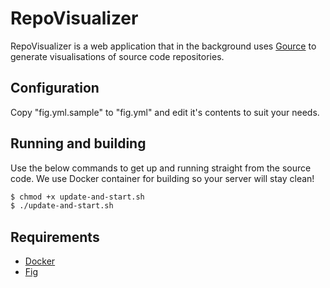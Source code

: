 # RepoVisualizer
RepoVisualizer is a web application that in the background uses [Gource](https://code.google.com/p/gource) to generate visualisations of source code repositories.

## Configuration
Copy "fig.yml.sample" to "fig.yml" and edit it's contents to suit your needs.

## Running and building
Use the below commands to get up and running straight from the source code.
We use Docker container for building so your server will stay clean!
```sh
$ chmod +x update-and-start.sh
$ ./update-and-start.sh
```
## Requirements
* [Docker](https://www.docker.com)
* [Fig](http://www.fig.sh)
